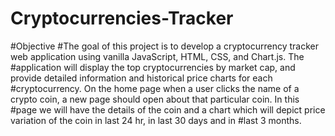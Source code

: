 # Cryptocurrencies-Tracker

#Objective
#The goal of this project is to develop a cryptocurrency tracker web application using vanilla JavaScript, HTML, CSS, and Chart.js. The #application will display the top cryptocurrencies by market cap, and provide detailed information and historical price charts for each #cryptocurrency. On the home page when a user clicks the name of a crypto coin, a new page should open about that particular coin. In this #page we will have the details of the coin and a chart which will depict price variation of the coin in last 24 hr, in last 30 days and in #last 3 months.


